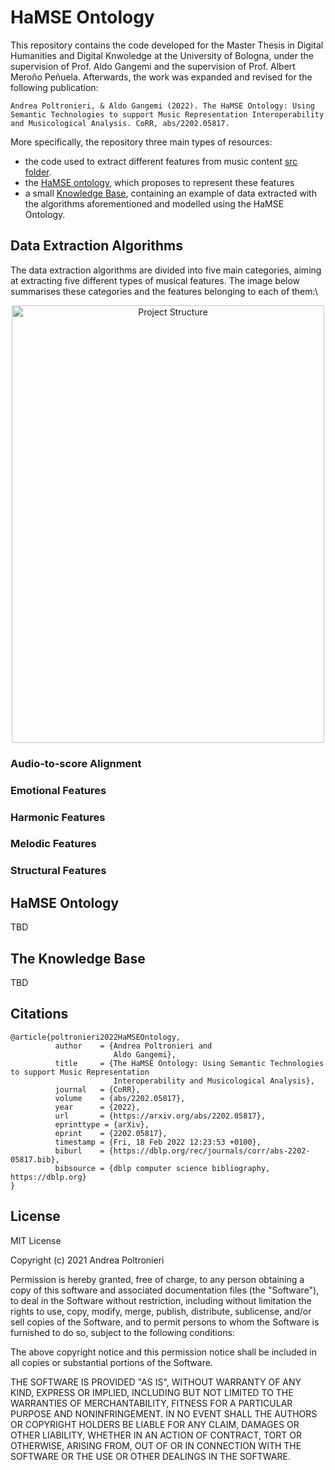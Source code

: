 # HaMSE Ontology
This repository contains the code developed for the Master Thesis in Digital Humanities and Digital Knwoledge at the University of Bologna, under the supervision of Prof. Aldo Gangemi and the supervision of Prof. Albert Meroño Peñuela.
Afterwards, the work was expanded and revised for the following publication:
```
Andrea Poltronieri, & Aldo Gangemi (2022). The HaMSE Ontology: Using Semantic Technologies to support Music Representation Interoperability and Musicological Analysis. CoRR, abs/2202.05817.
```
More specifically, the repository three main types of resources:
* the code used to extract different features from music content [src folder](#src).
* the [HaMSE ontology](https://raw.githubusercontent.com/andreamust/HaMSE_Ontology/master/schema), which proposes to represent these features
* a small [Knowledge Base](https://raw.githubusercontent.com/andreamust/HaMSE_Ontology/master/data), containing an example of data extracted with the algorithms aforementioned and modelled using the HaMSE Ontology. 

## Data Extraction Algorithms
The data extraction algorithms are divided into five main categories, aiming at extracting five different types of musical features.
The image below summarises these categories and the features belonging to each of them:\
<p align="center">
<img src="https://user-images.githubusercontent.com/44606182/162017554-bf518758-3b0c-494b-904b-b4b8e8fa17ff.png" alt="Project Structure" width="500" height="700"/>
</p>



### Audio-to-score Alignment


### Emotional Features


### Harmonic Features



### Melodic Features


### Structural Features



## HaMSE Ontology
TBD

## The Knowledge Base
TBD

## Citations

```
@article{poltronieri2022HaMSEOntology,
          author    = {Andrea Poltronieri and
                       Aldo Gangemi},
          title     = {The HaMSE Ontology: Using Semantic Technologies to support Music Representation
                       Interoperability and Musicological Analysis},
          journal   = {CoRR},
          volume    = {abs/2202.05817},
          year      = {2022},
          url       = {https://arxiv.org/abs/2202.05817},
          eprinttype = {arXiv},
          eprint    = {2202.05817},
          timestamp = {Fri, 18 Feb 2022 12:23:53 +0100},
          biburl    = {https://dblp.org/rec/journals/corr/abs-2202-05817.bib},
          bibsource = {dblp computer science bibliography, https://dblp.org}
}

```
## License
MIT License

Copyright (c) 2021 Andrea Poltronieri

Permission is hereby granted, free of charge, to any person obtaining a copy
of this software and associated documentation files (the "Software"), to deal
in the Software without restriction, including without limitation the rights
to use, copy, modify, merge, publish, distribute, sublicense, and/or sell
copies of the Software, and to permit persons to whom the Software is
furnished to do so, subject to the following conditions:

The above copyright notice and this permission notice shall be included in all
copies or substantial portions of the Software.

THE SOFTWARE IS PROVIDED "AS IS", WITHOUT WARRANTY OF ANY KIND, EXPRESS OR
IMPLIED, INCLUDING BUT NOT LIMITED TO THE WARRANTIES OF MERCHANTABILITY,
FITNESS FOR A PARTICULAR PURPOSE AND NONINFRINGEMENT. IN NO EVENT SHALL THE
AUTHORS OR COPYRIGHT HOLDERS BE LIABLE FOR ANY CLAIM, DAMAGES OR OTHER
LIABILITY, WHETHER IN AN ACTION OF CONTRACT, TORT OR OTHERWISE, ARISING FROM,
OUT OF OR IN CONNECTION WITH THE SOFTWARE OR THE USE OR OTHER DEALINGS IN THE
SOFTWARE.
